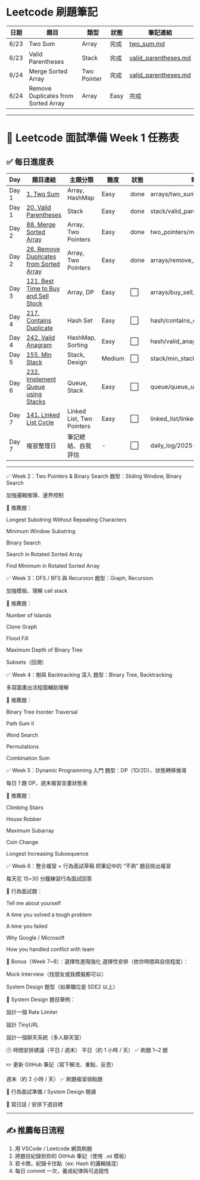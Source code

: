 # Leetcode 刷題筆記

| 日期 | 題目 | 類型 | 狀態 | 筆記連結 |
|------|------|------|------|-----------|
| 6/23 | Two Sum | Array | 完成 | [two_sum.md](arrays/two_sum.md) |
| 6/23 | Valid Parentheses | Stack | 完成 | [valid_parentheses.md](stack/valid_parentheses.md) |
| 6/24 | Merge Sorted Array | Two Pointer | 完成 | [valid_parentheses.md](two_pointers/merge_sorted_array.md) |
| 6/24 | Remove Duplicates from Sorted Array| Array| Easy | 完成 | arrays/remove_duplicates.md |

---

# 📅 Leetcode 面試準備 Week 1 任務表

## ✅ 每日進度表

| Day | 題目連結 | 主題分類 | 難度 | 狀態 | 筆記連結 |
|-----|----------|----------|------|------|-----------|
| Day 1 | [1. Two Sum](https://leetcode.com/problems/two-sum/) | Array, HashMap | Easy | done | arrays/two_sum.md |
| Day 1 | [20. Valid Parentheses](https://leetcode.com/problems/valid-parentheses/) | Stack | Easy | done | stack/valid_parentheses.md |
| Day 2 | [88. Merge Sorted Array](https://leetcode.com/problems/merge-sorted-array/) | Array, Two Pointers | Easy | done | two_pointers/merge_sorted_array.md |
| Day 2 | [26. Remove Duplicates from Sorted Array](https://leetcode.com/problems/remove-duplicates-from-sorted-array/) | Array, Two Pointers | Easy | done | arrays/remove_duplicates.md |
| Day 3 | [121. Best Time to Buy and Sell Stock](https://leetcode.com/problems/best-time-to-buy-and-sell-stock/) | Array, DP | Easy | ⬜ | arrays/buy_sell_stock.md |
| Day 4 | [217. Contains Duplicate](https://leetcode.com/problems/contains-duplicate/) | Hash Set | Easy | ⬜ | hash/contains_duplicate.md |
| Day 4 | [242. Valid Anagram](https://leetcode.com/problems/valid-anagram/) | HashMap, Sorting | Easy | ⬜ | hash/valid_anagram.md |
| Day 5 | [155. Min Stack](https://leetcode.com/problems/min-stack/) | Stack, Design | Medium | ⬜ | stack/min_stack.md |
| Day 6 | [232. Implement Queue using Stacks](https://leetcode.com/problems/implement-queue-using-stacks/) | Queue, Stack | Easy | ⬜ | queue/queue_using_stack.md |
| Day 7 | [141. Linked List Cycle](https://leetcode.com/problems/linked-list-cycle/) | Linked List, Two Pointers | Easy | ⬜ | linked_list/linked_list_cycle.md |
| Day 7 | 複習整理日 | 筆記總結、自我評估 | - | ⬜ | daily_log/2025-Week1-Review.md |


---

✅ Week 2：Two Pointers & Binary Search
題型：Sliding Window, Binary Search

加強邏輯推理、邊界控制

📌 推薦題：

Longest Substring Without Repeating Characters

Minimum Window Substring

Binary Search

Search in Rotated Sorted Array

Find Minimum in Rotated Sorted Array

✅ Week 3：DFS / BFS 與 Recursion
題型：Graph, Recursion

加強模板、理解 call stack

📌 推薦題：

Number of Islands

Clone Graph

Flood Fill

Maximum Depth of Binary Tree

Subsets（回溯）

✅ Week 4：樹與 Backtracking 深入
題型：Binary Tree, Backtracking

多寫圖畫出流程圖輔助理解

📌 推薦題：

Binary Tree Inorder Traversal

Path Sum II

Word Search

Permutations

Combination Sum

✅ Week 5：Dynamic Programming 入門
題型：DP（1D/2D）、狀態轉移推導

每日 1 題 DP，週末複習並畫狀態表

📌 推薦題：

Climbing Stairs

House Robber

Maximum Subarray

Coin Change

Longest Increasing Subsequence

✅ Week 6：整合複習 + 行為面試草稿
把筆記中的 “不熟” 題目挑出複習

每天花 15~30 分鐘練習行為面試回答

📌 行為面試題：

Tell me about yourself

A time you solved a tough problem

A time you failed

Why Google / Microsoft

How you handled conflict with team

🧠 Bonus（Week 7~8）：選擇性進階強化
選擇性安排（依你時間與自信程度）：

Mock Interview（找朋友或我模擬都可以）

System Design 題型（如果職位是 SDE2 以上）

📌 System Design 題目舉例：

設計一個 Rate Limiter

設計 TinyURL

設計一個聊天系統（多人聊天室）

🕒 時間安排建議（平日 / 週末）
平日（約 1 小時 / 天）
✅ 刷題 1~2 題

✏️ 更新 GitHub 筆記（寫下解法、重點、反思）

週末（約 2 小時 / 天）
✅ 刷題複習弱點題

🧠 行為面試準備 / System Design 閱讀

📝 寫日誌 / 安排下週目標

---


## ✍️ 推薦每日流程

1. 用 VSCode / Leetcode 網頁刷題
2. 將題目紀錄到你的 GitHub 筆記（使用 `.md` 模板）
3. 若卡關，紀錄卡住點（ex: Hash 的邏輯搞混）
4. 每日 commit 一次，養成紀律與可追蹤性
